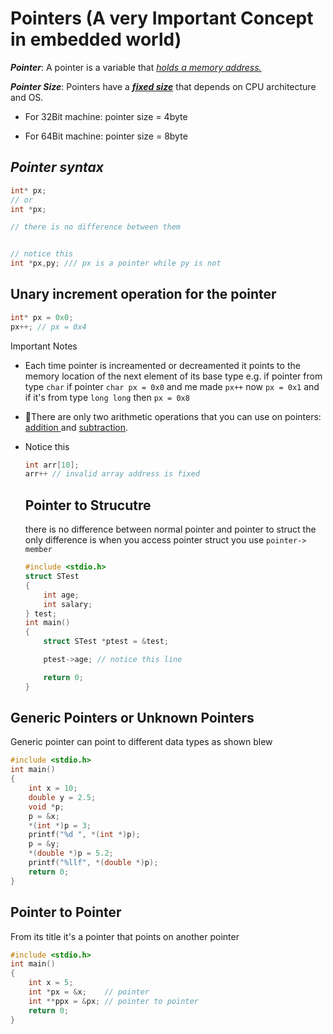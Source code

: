 # Pointers (A very Important Concept in embedded world)

***Pointer***: A pointer is a variable that *<u>holds a memory address.</u>*

***Pointer Size***: Pointers have a *<u>**fixed size**</u>* that depends on CPU architecture and OS.

- For 32Bit machine: pointer size =  4byte

- For 64Bit machine: pointer size = 8byte
  
  

## ***Pointer syntax***

```c
int* px;
// or 
int *px;

// there is no difference between them


// notice this
int *px,py; /// px is a pointer while py is not

```





## **Unary increment operation for the pointer**

```c
int* px = 0x0;
px++; // px = 0x4
```

Important Notes

- Each time pointer is increamented or decreamented it points to the memory location of the next element of its base type e.g. if pointer from type `char` if pointer `char px = 0x0` and me made `px++` now `px = 0x1` and if it's from type `long long` then `px = 0x8` 

- There are only two arithmetic operations that you can use on pointers: <u>addition </u>and <u>subtraction</u>.  
  
  

- Notice this
  
  ```c
  int arr[10];
  arr++ // invalid array address is fixed
  ```
  
  ## **Pointer to Strucutre**
  
  there is no difference between normal pointer and pointer to struct the only difference is when you access pointer struct you use `pointer-> member` 
  
  ```c
  #include <stdio.h>
  struct STest
  {
      int age;
      int salary;
  } test;
  int main()
  {
      struct STest *ptest = &test;
  
      ptest->age; // notice this line
  
      return 0;
  }
  ```
  
  

## **Generic Pointers or Unknown Pointers**

  Generic pointer can point to different data types as shown blew

```c
#include <stdio.h>
int main()
{
    int x = 10;
    double y = 2.5;
    void *p;
    p = &x;
    *(int *)p = 3;
    printf("%d ", *(int *)p);
    p = &y;
    *(double *)p = 5.2;
    printf("%llf", *(double *)p);
    return 0;
}


```

## **Pointer to Pointer**

From its title it's a pointer that points on another pointer 

```c
#include <stdio.h>
int main()
{
    int x = 5;
    int *px = &x;    // pointer
    int **ppx = &px; // pointer to pointer
    return 0;
}

```


